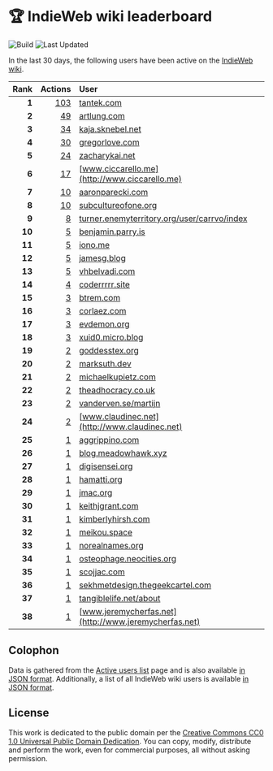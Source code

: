 # 🏆 IndieWeb wiki leaderboard

![Build](https://img.shields.io/github/actions/workflow/status/jgarber623/indieweb-wiki-leaderboard/build.yml?style=for-the-badge)
![Last Updated](https://img.shields.io/badge/last%20updated-9%20February%202025%20at%206:31:53%20UTC-ff5c01?style=for-the-badge)

In the last 30 days, the following users have been active on the [IndieWeb wiki](https://indieweb.org).

| Rank | Actions | User |
|-----:|--------:|:-----|
| **1** | [103](https://indieweb.org/Special:Contributions/Tantek.com) | [tantek.com](http://tantek.com) |
| **2** | [49](https://indieweb.org/Special:Contributions/Artlung.com) | [artlung.com](http://artlung.com) |
| **3** | [34](https://indieweb.org/Special:Contributions/Kaja.sknebel.net) | [kaja.sknebel.net](http://kaja.sknebel.net) |
| **4** | [30](https://indieweb.org/Special:Contributions/Gregorlove.com) | [gregorlove.com](http://gregorlove.com) |
| **5** | [24](https://indieweb.org/Special:Contributions/Zacharykai.net) | [zacharykai.net](http://zacharykai.net) |
| **6** | [17](https://indieweb.org/Special:Contributions/Www.ciccarello.me) | [www.ciccarello.me](http://www.ciccarello.me) |
| **7** | [10](https://indieweb.org/Special:Contributions/Aaronparecki.com) | [aaronparecki.com](http://aaronparecki.com) |
| **8** | [10](https://indieweb.org/Special:Contributions/Subcultureofone.org) | [subcultureofone.org](http://subcultureofone.org) |
| **9** | [8](https://indieweb.org/Special:Contributions/Turner.enemyterritory.org_user_carrvo_index) | [turner.enemyterritory.org/user/carrvo/index](http://turner.enemyterritory.org/user/carrvo/index) |
| **10** | [5](https://indieweb.org/Special:Contributions/Benjamin.parry.is) | [benjamin.parry.is](http://benjamin.parry.is) |
| **11** | [5](https://indieweb.org/Special:Contributions/Iono.me) | [iono.me](http://iono.me) |
| **12** | [5](https://indieweb.org/Special:Contributions/Jamesg.blog) | [jamesg.blog](http://jamesg.blog) |
| **13** | [5](https://indieweb.org/Special:Contributions/Vhbelvadi.com) | [vhbelvadi.com](http://vhbelvadi.com) |
| **14** | [4](https://indieweb.org/Special:Contributions/Coderrrrr.site) | [coderrrrr.site](http://coderrrrr.site) |
| **15** | [3](https://indieweb.org/Special:Contributions/Btrem.com) | [btrem.com](http://btrem.com) |
| **16** | [3](https://indieweb.org/Special:Contributions/Corlaez.com) | [corlaez.com](http://corlaez.com) |
| **17** | [3](https://indieweb.org/Special:Contributions/Evdemon.org) | [evdemon.org](http://evdemon.org) |
| **18** | [3](https://indieweb.org/Special:Contributions/Xuid0.micro.blog) | [xuid0.micro.blog](http://xuid0.micro.blog) |
| **19** | [2](https://indieweb.org/Special:Contributions/Goddesstex.org) | [goddesstex.org](http://goddesstex.org) |
| **20** | [2](https://indieweb.org/Special:Contributions/Marksuth.dev) | [marksuth.dev](http://marksuth.dev) |
| **21** | [2](https://indieweb.org/Special:Contributions/Michaelkupietz.com) | [michaelkupietz.com](http://michaelkupietz.com) |
| **22** | [2](https://indieweb.org/Special:Contributions/Theadhocracy.co.uk) | [theadhocracy.co.uk](http://theadhocracy.co.uk) |
| **23** | [2](https://indieweb.org/Special:Contributions/Vanderven.se_martijn) | [vanderven.se/martijn](http://vanderven.se/martijn) |
| **24** | [2](https://indieweb.org/Special:Contributions/Www.claudinec.net) | [www.claudinec.net](http://www.claudinec.net) |
| **25** | [1](https://indieweb.org/Special:Contributions/Aggrippino.com) | [aggrippino.com](http://aggrippino.com) |
| **26** | [1](https://indieweb.org/Special:Contributions/Blog.meadowhawk.xyz) | [blog.meadowhawk.xyz](http://blog.meadowhawk.xyz) |
| **27** | [1](https://indieweb.org/Special:Contributions/Digisensei.org) | [digisensei.org](http://digisensei.org) |
| **28** | [1](https://indieweb.org/Special:Contributions/Hamatti.org) | [hamatti.org](http://hamatti.org) |
| **29** | [1](https://indieweb.org/Special:Contributions/Jmac.org) | [jmac.org](http://jmac.org) |
| **30** | [1](https://indieweb.org/Special:Contributions/Keithjgrant.com) | [keithjgrant.com](http://keithjgrant.com) |
| **31** | [1](https://indieweb.org/Special:Contributions/Kimberlyhirsh.com) | [kimberlyhirsh.com](http://kimberlyhirsh.com) |
| **32** | [1](https://indieweb.org/Special:Contributions/Meikou.space) | [meikou.space](http://meikou.space) |
| **33** | [1](https://indieweb.org/Special:Contributions/Norealnames.org) | [norealnames.org](http://norealnames.org) |
| **34** | [1](https://indieweb.org/Special:Contributions/Osteophage.neocities.org) | [osteophage.neocities.org](http://osteophage.neocities.org) |
| **35** | [1](https://indieweb.org/Special:Contributions/Scojjac.com) | [scojjac.com](http://scojjac.com) |
| **36** | [1](https://indieweb.org/Special:Contributions/Sekhmetdesign.thegeekcartel.com) | [sekhmetdesign.thegeekcartel.com](http://sekhmetdesign.thegeekcartel.com) |
| **37** | [1](https://indieweb.org/Special:Contributions/Tangiblelife.net_about) | [tangiblelife.net/about](http://tangiblelife.net/about) |
| **38** | [1](https://indieweb.org/Special:Contributions/Www.jeremycherfas.net) | [www.jeremycherfas.net](http://www.jeremycherfas.net) |


## Colophon

Data is gathered from the [Active users list](https://indieweb.org/Special:ActiveUsers) page and is also available [in JSON format](https://github.com/jgarber623/indieweb-wiki-leaderboard/blob/main/data/leaderboard.json). Additionally, a list of all IndieWeb wiki users is available [in JSON format](https://github.com/jgarber623/indieweb-wiki-leaderboard/blob/main/data/users.json).

## License

This work is dedicated to the public domain per the [Creative Commons CC0 1.0 Universal Public Domain Dedication](https://creativecommons.org/publicdomain/zero/1.0/). You can copy, modify, distribute and perform the work, even for commercial purposes, all without asking permission.
